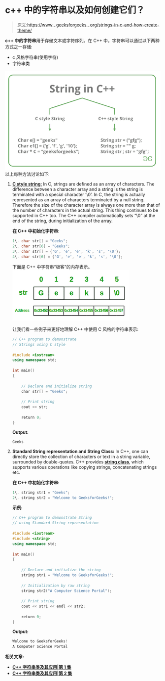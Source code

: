 # c++ 中的字符串以及如何创建它们？

> 原文:[https://www . geeksforgeeks . org/strings-in-c-and-how-create-theme/](https://www.geeksforgeeks.org/strings-in-c-and-how-to-create-them/)

**c++ 中的字符串**用于存储文本或字符序列。在 C++ 中，字符串可以通过以下两种方式之一存储:

*   c 风格字符串(使用字符)
*   字符串类

[![](img/d66be86f436d8751d882e60306b8ced5.png)](https://media.geeksforgeeks.org/wp-content/cdn-uploads/20191113124516/StringInC.png) 
以上每种方法讨论如下:

1.  **[C style string:](https://www.geeksforgeeks.org/strings-in-c-2/)** In C, strings are defined as an array of characters. The difference between a character array and a string is the string is terminated with a special character ‘\0’. In C, the string is actually represented as an array of characters terminated by a null string. Therefore the size of the character array is always one more than that of the number of characters in the actual string. This thing continues to be supported in C++ too. The C++ compiler automatically sets “\0” at the end of the string, during initialization of the array.

    **在 C++ 中初始化字符串:**

    ```cpp
    1\. char str[] = "Geeks";
    2\. char str[6] = "Geeks";
    3\. char str[] = {'G', 'e', 'e', 'k', 's', '\0'};
    4\. char str[6] = {'G', 'e', 'e', 'k', 's', '\0'};

    ```

    下面是 C++ 中字符串“极客”的内存表示。
    ![](img/3fce31cb4a5f6bc24c12b4358667f4df.png)

    让我们看一些例子来更好地理解 C++ 中使用 C 风格的字符串表示:

    ```cpp
    // C++ program to demonstrate
    // Strings using C style

    #include <iostream>
    using namespace std;

    int main()
    {

        // Declare and initialize string
        char str[] = "Geeks";

        // Print string
        cout << str;

        return 0;
    }
    ```

    **Output:**

    ```cpp
    Geeks

    ```

2.  **Standard String representation and String Class:** In C++, one can directly store the collection of characters or text in a string variable, surrounded by double-quotes. C++ provides [**string class**](https://www.geeksforgeeks.org/c-string-class-and-its-applications/), which supports various operations like copying strings, concatenating strings etc.

    **在 C++ 中初始化字符串:**

    ```cpp
    1\. string str1 = "Geeks";
    2\. string str2 = "Welcome to GeeksforGeeks!";

    ```

    **示例:**

    ```cpp
    // C++ program to demonstrate String
    // using Standard String representation

    #include <iostream>
    #include <string>
    using namespace std;

    int main()
    {

        // Declare and initialize the string
        string str1 = "Welcome to GeeksforGeeks!";

        // Initialization by raw string
        string str2("A Computer Science Portal");

        // Print string
        cout << str1 << endl << str2;

        return 0;
    }
    ```

    **Output:**

    ```cpp
    Welcome to GeeksforGeeks!
    A Computer Science Portal

    ```

**相关文章:**

*   [**C++ 字符串类及其应用|第 1 集**](https://www.geeksforgeeks.org/c-string-class-and-its-applications/)
*   **[C++ 字符串类及其应用|第 2 集](https://www.geeksforgeeks.org/c-string-class-applications-set-2/)**